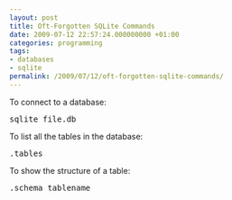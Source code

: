 ```yaml
---
layout: post
title: Oft-Forgotten SQLite Commands
date: 2009-07-12 22:57:24.000000000 +01:00
categories: programming
tags:
- databases
- sqlite
permalink: /2009/07/12/oft-forgotten-sqlite-commands/
---
```

To connect to a database:

<pre>sqlite file.db</pre>

To list all the tables in the database:

<pre>.tables</pre>

To show the structure of a table:

<pre>.schema tablename</pre>
